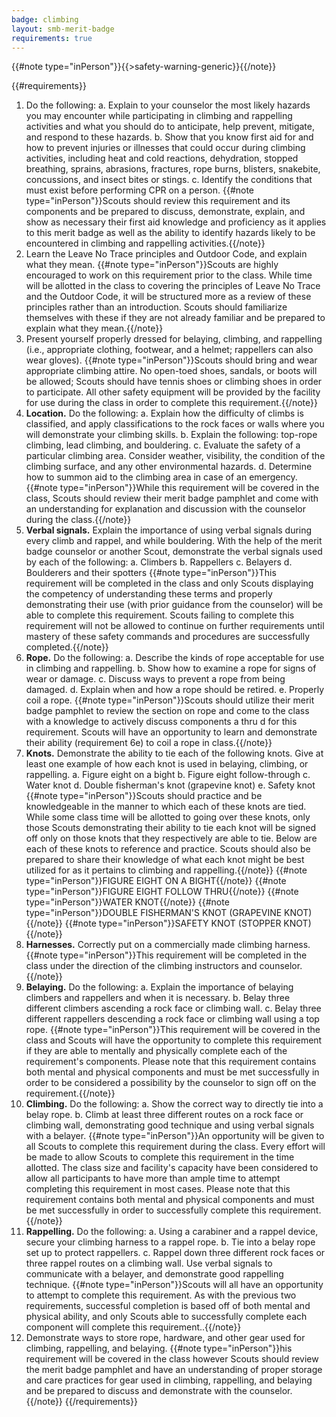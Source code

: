 ```yaml
---
badge: climbing
layout: smb-merit-badge
requirements: true
---
```


{{#note type="inPerson"}}{{>safety-warning-generic}}{{/note}}

{{#requirements}}
1. Do the following:
    a. Explain to your counselor the most likely hazards you may encounter while participating in climbing and rappelling activities and what you should do to anticipate, help prevent, mitigate, and respond to these hazards.
    b. Show that you know first aid for and how to prevent injuries or illnesses that could occur during climbing activities, including heat and cold reactions, dehydration, stopped breathing, sprains, abrasions, fractures, rope burns, blisters, snakebite, concussions, and insect bites or stings.
    c. Identify the conditions that must exist before performing CPR on a person.
    {{#note type="inPerson"}}Scouts should review this requirement and its components and be prepared to discuss, demonstrate, explain, and show as necessary their first aid knowledge and proficiency as it applies to this merit badge as well as the ability to identify hazards likely to be encountered in climbing and rappelling activities.{{/note}}
2. Learn the Leave No Trace principles and Outdoor Code, and explain what they mean.
    {{#note type="inPerson"}}Scouts are highly encouraged to work on this requirement prior to the class. While time will be allotted in the class to covering the principles of Leave No Trace and the Outdoor Code, it will be structured more as a review of these principles rather than an introduction. Scouts should familiarize themselves with these if they are not already familiar and be prepared to explain what they mean.{{/note}}
3. Present yourself properly dressed for belaying, climbing, and rappelling (i.e., appropriate clothing, footwear, and a helmet; rappellers can also wear gloves).
    {{#note type="inPerson"}}Scouts should bring and wear appropriate climbing attire. No open-toed shoes, sandals, or boots will be allowed; Scouts should have tennis shoes or climbing shoes in order to participate. All other safety equipment will be provided by the facility for use during the class in order to complete this requirement.{{/note}}
4. **Location.** Do the following:
    a. Explain how the difficulty of climbs is classified, and apply classifications to the rock faces or walls where you will demonstrate your climbing skills.
    b. Explain the following: top-rope climbing, lead climbing, and bouldering.
    c. Evaluate the safety of a particular climbing area. Consider weather, visibility, the condition of the climbing surface, and any other environmental hazards.
    d. Determine how to summon aid to the climbing area in case of an emergency.
    {{#note type="inPerson"}}While this requirement will be covered in the class, Scouts should review their merit badge pamphlet and come with an understanding for explanation and discussion with the counselor during the class.{{/note}}
5. **Verbal signals.** Explain the importance of using verbal signals during every climb and rappel, and while bouldering. With the help of the merit badge counselor or another Scout, demonstrate the verbal signals used by each of the following:
    a. Climbers
    b. Rappellers
    c. Belayers
    d. Boulderers and their spotters
    {{#note type="inPerson"}}This requirement will be completed in the class and only Scouts displaying the competency of understanding these terms and properly demonstrating their use (with prior guidance from the counselor) will be able to complete this requirement. Scouts failing to complete this requirement will not be allowed to continue on further requirements until mastery of these safety commands and procedures are successfully completed.{{/note}}
6. **Rope.** Do the following:
    a. Describe the kinds of rope acceptable for use in climbing and rappelling.
    b. Show how to examine a rope for signs of wear or damage.
    c. Discuss ways to prevent a rope from being damaged.
    d. Explain when and how a rope should be retired.
    e. Properly coil a rope.
    {{#note type="inPerson"}}Scouts should utilize their merit badge pamphlet to review the section on rope and come to the class with a knowledge to actively discuss components a thru d for this requirement. Scouts will have an opportunity to learn and demonstrate their ability (requirement 6e) to coil a rope in class.{{/note}}
7. **Knots.** Demonstrate the ability to tie each of the following knots. Give at least one example of how each knot is used in belaying, climbing, or rappelling.
    a. Figure eight on a bight
    b. Figure eight follow-through
    c. Water knot
    d. Double fisherman's knot (grapevine knot)
    e. Safety knot
    {{#note type="inPerson"}}Scouts should practice and be knowledgeable in the manner to which each of these knots are tied. While some class time will be allotted to going over these knots, only those Scouts demonstrating their ability to tie each knot will be signed off only on those knots that they respectively are able to tie. Below are each of these knots to reference and practice. Scouts should also be prepared to share their knowledge of what each knot might be best utilized for as it pertains to climbing and rappelling.{{/note}}
    {{#note type="inPerson"}}FIGURE EIGHT ON A BIGHT{{/note}}
    {{#note type="inPerson"}}FIGURE EIGHT FOLLOW THRU{{/note}}
    {{#note type="inPerson"}}WATER KNOT{{/note}}
    {{#note type="inPerson"}}DOUBLE FISHERMAN'S KNOT (GRAPEVINE KNOT){{/note}}
    {{#note type="inPerson"}}SAFETY KNOT (STOPPER KNOT){{/note}}
8. **Harnesses.** Correctly put on a commercially made climbing harness.
    {{#note type="inPerson"}}This requirement will be completed in the class under the direction of the climbing instructors and counselor.{{/note}}
9. **Belaying.** Do the following:
    a. Explain the importance of belaying climbers and rappellers and when it is necessary.
    b. Belay three different climbers ascending a rock face or climbing wall.
    c. Belay three different rappellers descending a rock face or climbing wall using a top rope.
    {{#note type="inPerson"}}This requirement will be covered in the class and Scouts will have the opportunity to complete this requirement if they are able to mentally and physically complete each of the requirement's components. Please note that this requirement contains both mental and physical components and must be met successfully in order to be considered a possibility by the counselor to sign off on the requirement.{{/note}}
10. **Climbing.** Do the following:
    a. Show the correct way to directly tie into a belay rope.
    b. Climb at least three different routes on a rock face or climbing wall, demonstrating good technique and using verbal signals with a belayer.
    {{#note type="inPerson"}}An opportunity will be given to all Scouts to complete this requirement during the class. Every effort will be made to allow Scouts to complete this requirement in the time allotted. The class size and facility's capacity have been considered to allow all participants to have more than ample time to attempt completing this requirement in most cases. Please note that this requirement contains both mental and physical components and must be met successfully in order to successfully complete this requirement.{{/note}}
11. **Rappelling.** Do the following:
    a. Using a carabiner and a rappel device, secure your climbing harness to a rappel rope.
    b. Tie into a belay rope set up to protect rappellers.
    c. Rappel down three different rock faces or three rappel routes on a climbing wall. Use verbal signals to communicate with a belayer, and demonstrate good rappelling technique.
    {{#note type="inPerson"}}Scouts will all have an opportunity to attempt to complete this requirement. As with the previous two requirements, successful completion is based off of both mental and physical ability, and only Scouts able to successfully complete each component will complete this requirement..{{/note}}
12. Demonstrate ways to store rope, hardware, and other gear used for climbing, rappelling, and belaying.
    {{#note type="inPerson"}}his requirement will be covered in the class however Scouts should review the merit badge pamphlet and have an understanding of proper storage and care practices for gear used in climbing, rappelling, and belaying and be prepared to discuss and demonstrate with the counselor.{{/note}}
{{/requirements}}
